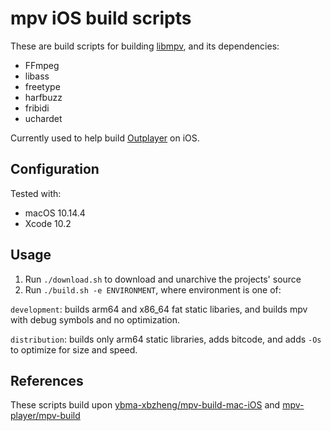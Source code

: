 # mpv iOS build scripts

These are build scripts for building [libmpv](https://github.com/mpv-player/mpv), and its dependencies:

* FFmpeg
* libass
* freetype
* harfbuzz
* fribidi
* uchardet

Currently used to help build [Outplayer](http://get.outplayer.app) on iOS.

## Configuration

Tested with:

* macOS 10.14.4
* Xcode 10.2

## Usage

1. Run `./download.sh` to download and unarchive the projects' source
2. Run `./build.sh -e ENVIRONMENT`, where environment is one of:

`development`: builds arm64 and x86_64 fat static libaries, and builds mpv with debug symbols and no optimization.

`distribution`: builds only arm64 static libraries, adds bitcode, and adds `-Os` to optimize for size and speed.

## References

These scripts build upon [ybma-xbzheng/mpv-build-mac-iOS](https://github.com/ybma-xbzheng/mpv-build-mac-iOS) and [mpv-player/mpv-build](https://github.com/mpv-player/mpv-build)